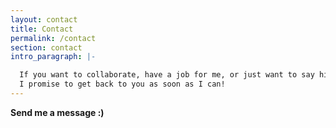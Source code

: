 ```yaml
---
layout: contact
title: Contact
permalink: /contact
section: contact
intro_paragraph: |-

  If you want to collaborate, have a job for me, or just want to say hi... please leave me a message! :)
  I promise to get back to you as soon as I can! 
---
```


**Send me a message :)**
